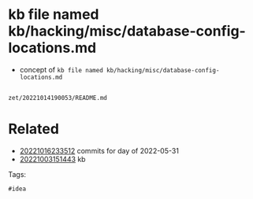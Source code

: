 # kb file named kb/hacking/misc/database-config-locations.md

- concept of `kb file named kb/hacking/misc/database-config-locations.md`

```
```

` zet/20221014190053/README.md `

# Related

- [20221016233512](/zet/20221016233512/README.md) commits for day of 2022-05-31
- [20221003151443](/zet/20221003151443/README.md) kb

Tags:

    #idea
